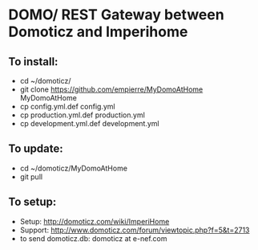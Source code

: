 DOMO/ REST Gateway between Domoticz and Imperihome
==================================================

To install:
-----------
  
  - cd ~/domoticz/
  - git clone https://github.com/empierre/MyDomoAtHome MyDomoAtHome
  - cp config.yml.def config.yml
  - cp production.yml.def production.yml
  - cp development.yml.def development.yml

To update:
----------

  - cd ~/domoticz/MyDomoAtHome
  - git pull
  
To setup:
---------

  - Setup: http://domoticz.com/wiki/ImperiHome
  - Support: http://www.domoticz.com/forum/viewtopic.php?f=5&t=2713
  - to send domoticz.db: domoticz at e-nef.com

